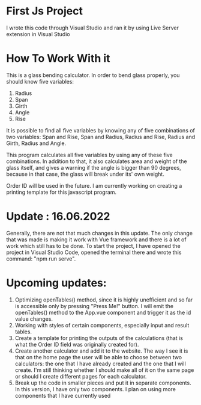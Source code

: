# First Js Project

I wrote this code through Visual Studio and ran it by using Live Server extension in Visual Studio


# How To Work With it

This is a glass bending calculator. In order to bend glass properly, you should know five variables:

1) Radius
2) Span
3) Girth
4) Angle
5) Rise

It is possible to find all five variables by knowing any of five combinations of two variables: Span and Rise, Span and Radius, Radius and Rise, Radius and Girth, Radius and Angle.

This program calculates all five variables by using any of these five combinations. In addition to that, it also calculates area and weight of the glass itself, and gives a warning if the angle is bigger than 90 degrees, because in that case, the glass will break under its' own weight.

Order ID will be used in the future. I am currently working on creating a printing template for this javascript program.

# Update : 16.06.2022

Generally, there are not that much changes in this update. The only change that was made is making it work with Vue framework and there is a lot of work which still has to be done. To start the project, I have opened the project in Visual Studio Code, opened the terminal there and wrote this command: "npm run serve".

# Upcoming updates:
1) Optimizing openTables() method, since it is highly unefficient and so far is accessible only by pressing "Press Me!" button. I will emit the openTables() method to the App.vue component and trigger it as the id value changes.
2) Working with styles of certain components, especially input and result tables.
3) Create a template for printing the outputs of the calculations (that is what the Order ID field was originally created for).
4) Create another calculator and add it to the website. The way I see it is that on the home page the user will be able to choose between two calculators: the one that I have already created and the one that I will create. I'm still thinking whether I should make all of it on the same page or should I create different pages for each calculator.
5) Break up the code in smaller pieces and put it in separate components. In this version, I have only two components. I plan on using more components that I have currently used
